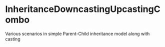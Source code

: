 # InheritanceDowncastingUpcastingCombo
Various scenarios in simple Parent-Child inheritance model along with casting
